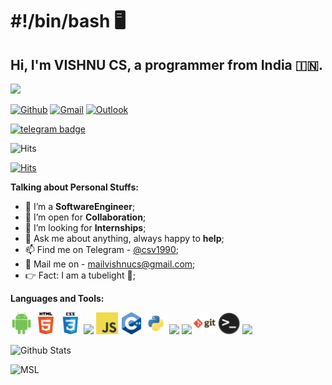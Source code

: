 # #!/bin/bash 🖥

## Hi, I'm VISHNU CS, a programmer from India 🇮🇳.


<img align='centre' src='https://media1.giphy.com/media/xT9IgzoKnwFNmISR8I/giphy.gif?cid=82a1493bazsdkvwqqiy26n7pef6vkc506b8xsbr7pltnbon3&rid=giphy.gif' width='300"'>

[![Github](https://img.shields.io/badge/-Github-000?style=flat&logo=Github&logoColor=white)](https://github.com/vishnu175)
[![Gmail](https://img.shields.io/badge/-Gmail-c14438?style=flat&logo=Gmail&logoColor=white)](mailto:mailvishnucs@gmail.com)
[![Outlook](https://img.shields.io/badge/-Outlook-0078D4?style=flat&logo=Microsoft-Outlook&logoColor=white)](mailto:mailvishnucs@hotmail.com)

[![telegram badge](https://img.shields.io/badge/vishnu175-30302f?style=flat&logo=telegram)](https://t.me/csv1990)

![Hits](https://hits.seeyoufarm.com/api/count/incr/badge.svg?url=https://github.com/vishnu175/)


[![Hits](https://hits.seeyoufarm.com/api/count/incr/badge.svg?url=https%3A%2F%2Fgithub.com%2Fvishnu175&count_bg=%2379C83D&title_bg=%23555555&icon=github.svg&icon_color=%23E7E7E7&title=VIEWS&edge_flat=true)](https://hits.seeyoufarm.com)




**Talking about Personal Stuffs:**

- 👤 I’m a **SoftwareEngineer**;
- 👬 I’m open for **Collaboration**;
- 👀 I’m looking for **Internships**;
- 💬 Ask me about anything, always happy to **help**;
- 📫 Find me on Telegram - [@csv1990](https://t.me/csv1990);
- 📮 Mail me on - mailvishnucs@gmail.com;
- 👉 Fact: I am a tubelight 🤣;


**Languages and Tools:**  


<code><img height="35" src="https://raw.githubusercontent.com/github/explore/80688e429a7d4ef2fca1e82350fe8e3517d3494d/topics/android/android.png"></code>
<code><img height="35" src="https://raw.githubusercontent.com/github/explore/80688e429a7d4ef2fca1e82350fe8e3517d3494d/topics/html/html.png"></code>
<code><img height="35" src="https://raw.githubusercontent.com/github/explore/80688e429a7d4ef2fca1e82350fe8e3517d3494d/topics/css/css.png"></code>
<code><img height="35" src="https://openjsf.org/wp-content/uploads/sites/84/2019/10/jquery-logo-vertical_large_square.png"></code>
<code><img height="35" src="https://raw.githubusercontent.com/github/explore/80688e429a7d4ef2fca1e82350fe8e3517d3494d/topics/javascript/javascript.png"></code>
<code><img height="35" src="https://raw.githubusercontent.com/github/explore/80688e429a7d4ef2fca1e82350fe8e3517d3494d/topics/cpp/cpp.png"></code>
<code><img height="35" src="https://raw.githubusercontent.com/github/explore/80688e429a7d4ef2fca1e82350fe8e3517d3494d/topics/python/python.png"></code>
<code><img height="35" src="https://www.adobe.com/content/dam/cc/icons/xd.svg"></code>
<code><img height="35" src="https://cdn.worldvectorlogo.com/logos/invision-studio-3.svg"></code>
<code><img height="35" src="https://raw.githubusercontent.com/github/explore/80688e429a7d4ef2fca1e82350fe8e3517d3494d/topics/git/git.png"></code>
<code><img height="35" src="https://raw.githubusercontent.com/github/explore/80688e429a7d4ef2fca1e82350fe8e3517d3494d/topics/terminal/terminal.png"></code>
<code><img height="35" src="https://www.kindpng.com/picc/m/25-255595_icon-android-studio-logo-hd-png-download.png"></code>






![Github Stats](https://github-readme-stats.vercel.app/api?username=vishnu175&show_icons=true&title_color=fff&icon_color=bb2acf&text_color=FFFFFF&bg_color=191919)


![MSL](https://github-readme-stats.vercel.app/api/top-langs/?username=vishnu175&layout=compact&hide_border=false&title_color=ffffff&text_color=daf7dc&icon_color=bb2acf&bg_color=191919)










